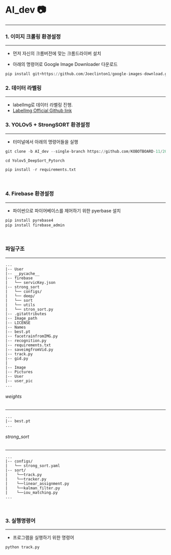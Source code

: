 # AI_dev 📷
---
### 1. 이미지 크롤링 환경설정
---
* 먼저 자신의 크롬버전에 맞는 크롬드라이버 설치

* 아래의 명령어로 Google Image Downloader 다운로드

```python
pip install git+https://github.com/Joeclinton1/google-images-download.git
```

### 2. 데이터 라벨링
---
* labelImg로 데이터 라벨링 진행.
* [LabelImg Official Github link](https://github.com/heartexlabs/labelImg)

### 3. YOLOv5 + StrongSORT 환경설정
---
* 터미널에서 아래의 명령어들을 실행
```python
git clone -b AI_dev --single-branch https://github.com/KOBOTBOARD-11/2022ESWContest_mobility_6017.git
```
```python
cd Yolov5_DeepSort_Pytorch
```
```python
pip install -r requirements.txt
```
<br>

### 4. Firebase 환경설정
---
* 파이썬으로 파이어베이스를 제어하기 위한 pyerbase 설치

```python
pip install pyrebase4
pip install firebase_admin
```
<br>

### 파일구조
---

```
...
|-- User
|-- __pycache__
|-- firebase
|   └── servicKey.json
|-- strong_sort
|   └── configs/
|   └── deep/
|   └── sort
|   └── utils
|   └── stron_sort.py
|-- .gitattributes
|-- Image_path
|-- LICENSE
|-- Names
|-- best.pt
|-- facetrainfromIMG.py
|-- recognition.py
|-- requirements.txt
|-- saveimgfromVid.py
|-- track.py
|-- gid.py
|
|-- Image
|-- Pictures
|-- User
|-- user_pic
...
```

###### weights
---

```
...
|-- best.pt
...
```

###### strong_sort
---
```
...
|-- configs/
|   └── strong_sort.yaml
|-- sort/
|    └──track.py
|    └──tracker.py
|    └──linear_assignment.py
|    └──kalman_filter.py
|    └──iou_matching.py
...
```

<br>

### 3. 실행명령어
---
* 프로그램을 실행하기 위한 명령어
```python
python track.py
```

